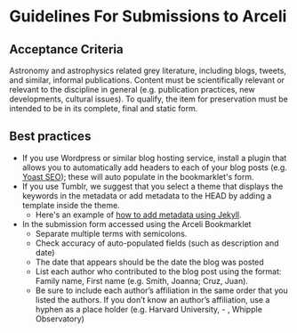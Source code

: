# Guidelines For Submissions to Arceli


## Acceptance Criteria
Astronomy and astrophysics related grey literature, including blogs, tweets, and similar, informal publications.  Content must be scientifically relevant or relevant to the discipline in general (e.g. publication practices, new developments, cultural issues).  To qualify, the item for preservation must be intended to be in its complete, final and  static form.

## Best practices
* If you use Wordpress or similar blog hosting service, install a plugin that allows you to automatically add headers to each of your blog posts (e.g. [Yoast SEO](https://wordpress.org/plugins/wordpress-seo/)); these will auto populate in the bookmarklet's form. 
* If you use Tumblr, we suggest that you select a theme that displays the keywords in the metadata or add metadata to the HEAD by adding a template inside the theme.
   * Here's an example of [how to add metadata using Jekyll](http://aramzs.github.io/jekyll/social-media/2015/11/11/be-social-with-jekyll.html).
* In the submission form accessed using the Arceli Bookmarklet
    * Separate multiple terms with semicolons.
    * Check accuracy of auto-populated fields (such as description and date)
    * The date that appears should be the date the blog was posted
    * List each author who contributed to the blog post using the format: Family name, First name (e.g. Smith, Joanna; Cruz, Juan).
    * Be sure to include each author’s affiliation in the same order that you listed the authors.  If you don’t know an author’s affiliation, use a hyphen as a place holder (e.g. Harvard University, - , Whipple Observatory)

